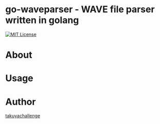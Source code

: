 go-waveparser - WAVE file parser written in golang
===
[![MIT License](http://img.shields.io/badge/license-MIT-blue.svg?style=flat)](LICENSE)

# About

# Usage

# Author

[takuyachallenge](https://twitter.com/takuyachallenge)
